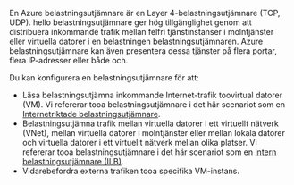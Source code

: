En Azure belastningsutjämnare är en Layer 4-belastningsutjämnare (TCP, UDP). hello belastningsutjämnare ger hög tillgänglighet genom att distribuera inkommande trafik mellan felfri tjänstinstanser i molntjänster eller virtuella datorer i en belastningen belastningsutjämnaren. Azure belastningsutjämnare kan även presentera dessa tjänster på flera portar, flera IP-adresser eller både och.

Du kan konfigurera en belastningsutjämnare för att:

* Läsa belastningsutjämna inkommande Internet-trafik toovirtual datorer (VM). Vi refererar tooa belastningsutjämnare i det här scenariot som en [Internetriktade belastningsutjämnare](../articles/load-balancer/load-balancer-internet-overview.md).
* Belastningsutjämna trafik mellan virtuella datorer i ett virtuellt nätverk (VNet), mellan virtuella datorer i molntjänster eller mellan lokala datorer och virtuella datorer i ett virtuellt nätverk mellan olika platser. Vi refererar tooa belastningsutjämnare i det här scenariot som en [intern belastningsutjämnare (ILB)](../articles/load-balancer/load-balancer-internal-overview.md).
* Vidarebefordra externa trafiken tooa specifika VM-instans.
